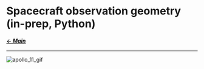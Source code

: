 # Spacecraft observation geometry (in-prep, Python)

#### _[&larr; Main](index.md)_

---

![apollo_11_gif](https://github.com/user-attachments/assets/96d4ae1f-4a64-45f8-956a-58c730b1526b)
